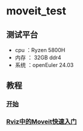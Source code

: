 # moveit_test

## 测试平台

- cpu ：Ryzen 5800H 
- 内存 ： 32GB ddr4
- 系统 ：openEuler 24.03

## 教程

### [开始](202507/bac/moveit_test/docs/tutorials/getting_started.md)

### [Rviz中的Moveit快速入门](202507/bac/moveit_test/docs/tutorials/moveit_quickstart_in_rviz.md)
